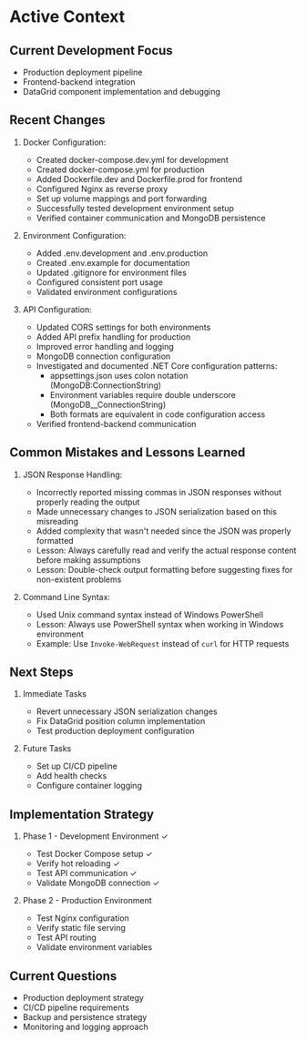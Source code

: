 # Active Context

## Current Development Focus
- Production deployment pipeline
- Frontend-backend integration
- DataGrid component implementation and debugging

## Recent Changes
1. Docker Configuration:
   - Created docker-compose.dev.yml for development
   - Created docker-compose.yml for production
   - Added Dockerfile.dev and Dockerfile.prod for frontend
   - Configured Nginx as reverse proxy
   - Set up volume mappings and port forwarding
   - Successfully tested development environment setup
   - Verified container communication and MongoDB persistence

2. Environment Configuration:
   - Added .env.development and .env.production
   - Created .env.example for documentation
   - Updated .gitignore for environment files
   - Configured consistent port usage
   - Validated environment configurations

3. API Configuration:
   - Updated CORS settings for both environments
   - Added API prefix handling for production
   - Improved error handling and logging
   - MongoDB connection configuration
   - Investigated and documented .NET Core configuration patterns:
     * appsettings.json uses colon notation (MongoDB:ConnectionString)
     * Environment variables require double underscore (MongoDB__ConnectionString)
     * Both formats are equivalent in code configuration access
   - Verified frontend-backend communication

## Common Mistakes and Lessons Learned
1. JSON Response Handling:
   - Incorrectly reported missing commas in JSON responses without properly reading the output
   - Made unnecessary changes to JSON serialization based on this misreading
   - Added complexity that wasn't needed since the JSON was properly formatted
   - Lesson: Always carefully read and verify the actual response content before making assumptions
   - Lesson: Double-check output formatting before suggesting fixes for non-existent problems

2. Command Line Syntax:
   - Used Unix command syntax instead of Windows PowerShell
   - Lesson: Always use PowerShell syntax when working in Windows environment
   - Example: Use `Invoke-WebRequest` instead of `curl` for HTTP requests

## Next Steps
1. Immediate Tasks
   - Revert unnecessary JSON serialization changes
   - Fix DataGrid position column implementation
   - Test production deployment configuration

2. Future Tasks
   - Set up CI/CD pipeline
   - Add health checks
   - Configure container logging

## Implementation Strategy
1. Phase 1 - Development Environment ✓
   - Test Docker Compose setup ✓
   - Verify hot reloading ✓
   - Test API communication ✓
   - Validate MongoDB connection ✓

2. Phase 2 - Production Environment
   - Test Nginx configuration
   - Verify static file serving
   - Test API routing
   - Validate environment variables

## Current Questions
- Production deployment strategy
- CI/CD pipeline requirements
- Backup and persistence strategy
- Monitoring and logging approach
